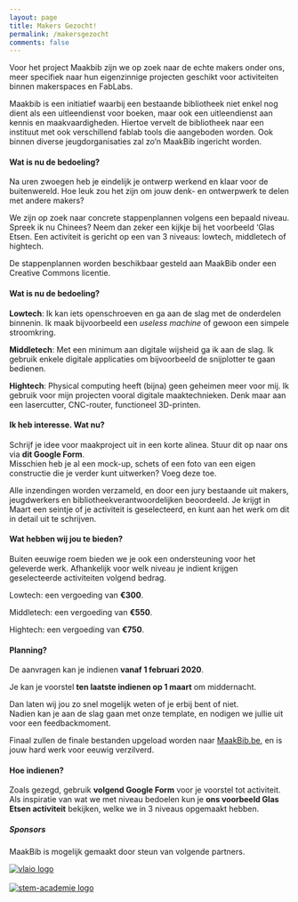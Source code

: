 ```yaml
---
layout: page
title: Makers Gezocht!
permalink: /makersgezocht
comments: false
---
```


<div class="row justify-content-between">
<div class="col-md-8 pr-5" markdown="1">

Voor het project Maakbib zijn we op zoek naar de echte makers onder ons, meer specifiek naar hun eigenzinnige projecten geschikt voor activiteiten binnen makerspaces en FabLabs. 

Maakbib is een initiatief waarbij een bestaande bibliotheek niet enkel nog dient als een uitleendienst voor boeken, maar ook een uitleendienst aan kennis en maakvaardigheden. Hiertoe vervelt de bibliotheek naar een instituut met ook verschillend fablab tools die aangeboden worden. Ook binnen diverse jeugdorganisaties zal zo’n MaakBib ingericht worden.


<!--p class="mb-5"><img class="shadow-lg" src="{{site.baseurl}}/assets/images/mediumish-jekyll-template.png" alt="jekyll template mediumish" /></p-->

#### Wat is nu de bedoeling?

Na uren zwoegen heb je eindelijk je ontwerp werkend en klaar voor de buitenwereld. Hoe leuk zou het zijn om jouw denk- en ontwerpwerk te delen met andere makers? 

We zijn op zoek naar concrete stappenplannen volgens een bepaald niveau. Spreek ik nu Chinees? Neem dan zeker een kijkje bij het voorbeeld ‘Glas Etsen. Een activiteit is gericht op een van 3 niveaus: lowtech, middletech of hightech. 

De stappenplannen worden beschikbaar gesteld aan MaakBib onder een Creative Commons licentie.

#### Wat is nu de bedoeling?

__Lowtech__: Ik kan iets openschroeven en ga aan de slag met de onderdelen binnenin. Ik maak bijvoorbeeld een _useless machine_ of gewoon een simpele stroomkring. 

__Middletech__: Met een minimum aan digitale wijsheid ga ik aan de slag. Ik gebruik enkele digitale applicaties om bijvoorbeeld de snijplotter te gaan bedienen. 

__Hightech__: Physical computing heeft (bijna) geen geheimen meer voor mij. Ik gebruik voor mijn projecten vooral digitale maaktechnieken. Denk maar aan een lasercutter, CNC-router, functioneel 3D-printen.

#### Ik heb interesse. Wat nu?

Schrijf je idee voor maakproject uit in een korte alinea. Stuur dit op naar ons via __dit Google Form__. <br />
Misschien heb je al een mock-up, schets of een foto van een eigen constructie die je verder kunt uitwerken? Voeg deze toe. 

Alle inzendingen worden verzameld, en door een jury bestaande uit makers, jeugdwerkers en bibliotheekverantwoordelijken beoordeeld. Je krijgt in Maart een seintje of je activiteit is geselecteerd, en kunt aan het werk om dit in detail uit te schrijven.  

#### Wat hebben wij jou te bieden?

Buiten eeuwige roem bieden we je ook een ondersteuning voor het geleverde werk. Afhankelijk voor welk niveau je indient krijgen geselecteerde activiteiten volgend bedrag. 

Lowtech: een vergoeding van __€300__.

Middletech: een vergoeding van __€550__.

Hightech: een vergoeding van __€750__.

#### Planning?

De aanvragen kan je indienen __vanaf 1 februari 2020__.

Je kan je voorstel __ten laatste indienen op 1 maart__ om middernacht. 

Dan laten wij jou zo snel mogelijk weten of je erbij bent of niet. <br />
Nadien kan je aan de slag gaan met onze template, en nodigen we jullie uit voor een feedbackmoment. 

Finaal zullen de finale bestanden upgeload worden naar [MaakBib.be](MaakBib.be), en is jouw hard werk voor eeuwig verzilverd. 


#### Hoe indienen?

Zoals gezegd, gebruik __volgend Google Form__ voor je voorstel tot activiteit. <br />
Als inspiratie van wat we met niveau bedoelen kun je __ons voorbeeld Glas Etsen activiteit__ bekijken, welke we in 3 niveaus opgemaakt hebben.


</div>

<div class="col-md-4">

<div class="sticky-top sticky-top-80">
<h5>Sponsors</h5>

<p>MaakBib is mogelijk gemaakt door steun van volgende partners.
  <!--a target="_blank" href="https://github.com/wowthemesnet/mediumish-theme-jekyll">Mediumish <i class="fab fa-github"></i></a--> </p>
<a target="_blank" href="http://vlaio.be"><img class="shadow-lg" src="{{site.baseurl}}/assets/images/sponsors/vlaio.png" alt="vlaio logo" /></a>
<br />
<br />
<a target="_blank" href="http://stem-academie.be"><img class="shadow-lg" src="{{site.baseurl}}/assets/images/sponsors/logoSTEMAcademie.png" alt="stem-academie logo" /></a>

</div>
</div>
</div>

